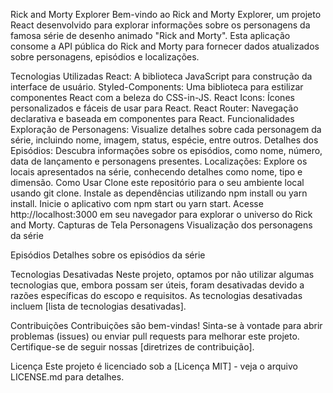 Rick and Morty Explorer
Bem-vindo ao Rick and Morty Explorer, um projeto React desenvolvido para explorar informações sobre os personagens da famosa série de desenho animado "Rick and Morty". Esta aplicação consome a API pública do Rick and Morty para fornecer dados atualizados sobre personagens, episódios e localizações.

Tecnologias Utilizadas
React: A biblioteca JavaScript para construção da interface de usuário.
Styled-Components: Uma biblioteca para estilizar componentes React com a beleza do CSS-in-JS.
React Icons: Ícones personalizados e fáceis de usar para React.
React Router: Navegação declarativa e baseada em componentes para React.
Funcionalidades
Exploração de Personagens: Visualize detalhes sobre cada personagem da série, incluindo nome, imagem, status, espécie, entre outros.
Detalhes dos Episódios: Descubra informações sobre os episódios, como nome, número, data de lançamento e personagens presentes.
Localizações: Explore os locais apresentados na série, conhecendo detalhes como nome, tipo e dimensão.
Como Usar
Clone este repositório para o seu ambiente local usando git clone.
Instale as dependências utilizando npm install ou yarn install.
Inicie o aplicativo com npm start ou yarn start.
Acesse http://localhost:3000 em seu navegador para explorar o universo do Rick and Morty.
Capturas de Tela
Personagens
Visualização dos personagens da série

Episódios
Detalhes sobre os episódios da série

Tecnologias Desativadas
Neste projeto, optamos por não utilizar algumas tecnologias que, embora possam ser úteis, foram desativadas devido a razões específicas do escopo e requisitos. As tecnologias desativadas incluem [lista de tecnologias desativadas].

Contribuições
Contribuições são bem-vindas! Sinta-se à vontade para abrir problemas (issues) ou enviar pull requests para melhorar este projeto. Certifique-se de seguir nossas [diretrizes de contribuição].

Licença
Este projeto é licenciado sob a [Licença MIT] - veja o arquivo LICENSE.md para detalhes.

<!-- # Projeto Rick and Morty

Projeto que lista os personagens da série Rick an Morty, utilizando uma `API` 

## Tecnologias utilizadas:

    - HTML;
    - CSS;
    - JavaScript;
    - React; -->